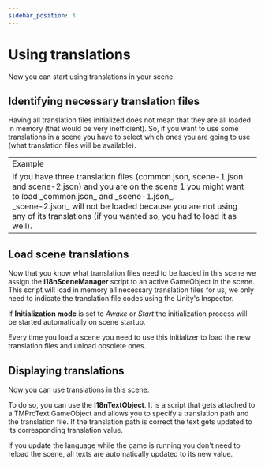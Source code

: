 ```yaml
---
sidebar_position: 3
---
```


# Using translations

Now you can start using translations in your scene.

## Identifying necessary translation files

Having all translation files initialized does not mean that they are all loaded in memory (that would be very inefficient).
So, if you want to use some translations in a scene you have to select which ones you are going to use (what translation files will be available).

<table>
    <tbody>
        <tr>
            <td>Example</td>
        </tr>
        <tr>
            <td>
            If you have three translation files (common.json, scene-1.json and scene-2.json) and you are on the scene 1 you might want to load _common.json_ and _scene-1.json_.
            <br/>_scene-2.json_ will not be loaded because you are not using any of its translations (if you wanted so, you had to load it as well).
            </td>
        </tr>
    </tbody>
</table>

## Load scene translations

Now that you know what translation files need to be loaded in this scene we assign the **i18nSceneManager** script to an active GameObject in the scene.
This script will load in memory all necessary translation files for us, we only need to indicate the translation file codes using the Unity's Inspector.

If **Initialization mode** is set to _Awake_ or _Start_ the initialization process will be started automatically on scene startup.

Every time you load a scene you need to use this initializer to load the new translation files and unload obsolete ones.

## Displaying translations

Now you can use translations in this scene.

To do so, you can use the **I18nTextObject**. It is a script that gets attached to a TMProText GameObject and allows you to specify a translation path and the translation file.
If the translation path is correct the text gets updated to its corresponding translation value.

If you update the language while the game is running you don't need to reload the scene, all texts are automatically updated to its new value.
